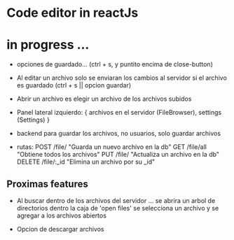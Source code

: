 
# Code editor in reactJs


# in progress ...

- opciones de guardado... (ctrl + s, y puntito encima de close-button)
- Al editar un archivo solo se enviaran los cambios al
  servidor si el archivo es guardado (ctrl + s || opcion guardar)
- Abrir un archivo es elegir un archivo de los archivos subidos
- Panel lateral izquierdo: { archivos en el servidor (FileBrowser), settings (Settings) }


- backend para guardar los archivos, no usuarios, solo guardar archivos
- rutas:
  POST /file/ "Guarda un nuevo archivo en la db"
  GET /file/all "Obtiene todos los archivos"
  PUT /file/ "Actualiza un archivo en la db"
  DELETE /file/:_id "Elimina un archivo por su _id"
  

## Proximas features

- Al buscar dentro de los archivos del servidor ...
  se abrira un arbol de directorios dentro la caja de 'open files'
  se selecciona un archivo y se agregar a los archivos abiertos

- Opcion de descargar archivos






